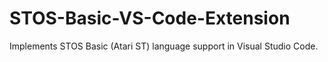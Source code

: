 # STOS-Basic-VS-Code-Extension
Implements STOS Basic (Atari ST) language support in Visual Studio Code.
